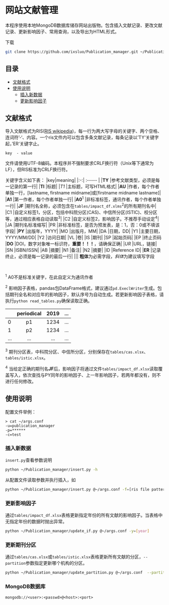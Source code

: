 # 网站文献管理

本程序使用本地MongoDB数据库储存网站出版物。包含插入文献记录、更改文献记录、更新影响因子、常用查询，以及导出为HTML形式。

下载

```bash
git clone https://github.com/ixsluo/Publication_manager.git ~/Publication_manager
```

## 目录

- [文献格式](#文献格式)
- [使用说明](#使用说明)
    - [插入新数据](#插入新数据)
    - [更新影响因子](#更新影响因子)
## 文献格式

导入文献格式为RIS([RIS wikipedia](https://en.wikipedia.org/wiki/RIS_(file_format)))，每一行为两大写字母的关键字、两个空格、连词符’-‘、内容。一个ris文件内可以包含多条文献记录，每条记录以’TY‘关键字起，’ER‘关键字止。
    
    key  - value

文件请使用UTF-8编码。本程序并不强制要求CRLF换行符（Unix等下通常为LF），但RIS标准为CRLF换行符。

关键字含义如下表：
|key|meaning|
|:-:| :----- |
|**TY**             |参考文献类型，必须是每一记录的第一行|
|**TI**             |标题|
|*T1*               |主标题，可写HTML格式|
|**AU**             |作者，每个作者单独一行，[lastname, firstname midname]或[firstname midname lastname]|
|**A1**             |第一作者，每个作者单独一行|
|**A0**<sup>1</sup> |非标准标签，通讯作者，每个作者单独一行|
|**JF**             |期刊名全称，必须包含在`tables/impact_df.xlms`<sup>2</sup>的所有期刊名中|
|C1                 |自定义标签1，分区，包括中科院分区(CAS)、中信所分区(ISTIC)、校分区等，通过相应表格自动读取<sup>3</sup>|
|C2                 |自定义标签2，影响因子。不推荐手动设定<sup>4</sup>|
|JA                 |期刊名标准缩写|
|PR                 |非标准标签，是否为预发表，是：1，否：0或不填该字段|
|**PY**             |出版年，YYYY|
|MO                 |出版月，MM|
|DA                 |日期，DD|
|Y1                 |主要日期，YYYY/MM/DD|
|Y2                 |访问日期|
|VL                 |卷|
|IS                 |期刊|
|SP                 |起始页码|
|EP                 |终止页码
|**DO**             |DOI，数字对象唯一标识符，**重要！！！**，请确保正确|
|*UR*               |URL，链接|
|SN                 |ISBN/ISSN|
|AB                 |摘要|
|N1                 |备注|
|N2                 |摘要|
|ID                 |Reference ID|
|**ER**             |记录终止，必须是每一记录的最后一行|
|||
**粗体**为必需字段，*斜体*为建议填写字段

</br>

<sup>1</sup> A0不是标准关键字，在此自定义为通讯作者

<sup>2</sup> 影响因子表格，pandas包DataFrame格式，建议通过`pd.ExeclWriter`生成。包括期刊全名和对应年的影响因子，默认序号为自动生成。若更新影响因子表格，请执行`python read_tables.py`确保读取正确。

|   |periodical|2019|...|
| - |   :-:    |:--:|:-:|
| 0 |p1        |1234|...|
| 1 |p2        |1234|...|
|...|...       |... |...|

<sup>3</sup> 期刊分区表，中科院分区、中信所分区，分别保存在`tables/cas.xlsx`、`tables/istic.xlsx`。

<sup>4</sup> 当给定正确的期刊名**JF**后，影响因子将通过文件`tables/impact_df.xlsx`读取覆盖写入，依次查找与PY同年的影响因子、上一年影响因子，若两年都没有，则不进行任何修改。

## 使用说明

配置文件举例：

```
> cat ~/args.conf
-u=publication_manager
-p=******
-c=test
```

### 插入新数据

`insert.py`查看参数说明

```bash
python ~/Publication_manager/insert.py -h
```

从配置文件读取参数并执行插入，如

```bash
python ~/Publication_manager/insert.py @~/args.conf -f=[ris file pattern]
```

### 更新影响因子

通过`tables/impact_df.xlsx`表格更新指定年份的所有文献的影响因子。当表格中无指定年份的数据时抛出异常。

```bash
python ~/Publication_manager/update_if.py @~/args.conf -y=[year]
```

### 更新期刊分区

通过`tables/cas.xlsx`或`tables/istic.xlsx`表格更新所有文献的分区，`--partition`参数指定更新哪个机构的分区。

```bash
python ~/Publication_manager/update_partition.py @~/args.conf  --partition=[istic/cas]
```

### MongoDB数据库

```
mongodb://<user>:<passwd>@<host>:<port>
```